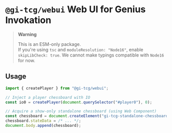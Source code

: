 # `@gi-tcg/webui` Web UI for Genius Invokation

> **Warning**
>
> This is an ESM-only package.  
> If you're using `tsc` and `moduleResolution: "Node16"`, enable `skipLibCheck: true`. We cannot make typings compatible with `Node16` for now.

## Usage

```js
import { createPlayer } from "@gi-tcg/webui";

// Inject a player chessboard with IO
const io0 = createPlayer(document.querySelector("#player0"), 0);

// Acquire a show-only standalone chessboard (using Web Component)
const chessboard = document.createElement("gi-tcg-standalone-chessboard");
chessboard.stateData = /* ... */;
document.body.append(chessboard);
```
